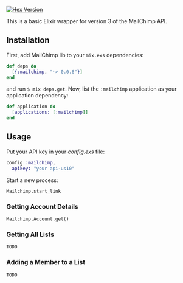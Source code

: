[![Hex Version](http://img.shields.io/hexpm/v/mailchimp.svg)](https://hex.pm/packages/mailchimp)

This is a basic Elixir wrapper for version 3 of the MailChimp API.

## Installation

First, add MailChimp lib to your `mix.exs` dependencies:

```elixir
def deps do
  [{:mailchimp, "~> 0.0.6"}]
end
```

and run `$ mix deps.get`. Now, list the `:mailchimp` application as your
application dependency:

```elixir
def application do
  [applications: [:mailchimp]]
end
```

## Usage

Put your API key in your *config.exs* file:

```elixir
config :mailchimp,
  apikey: "your api-us10"
```

Start a new process:  

    Mailchimp.start_link

### Getting Account Details

    Mailchimp.Account.get()

### Getting All Lists

    TODO

### Adding a Member to a List

    TODO
